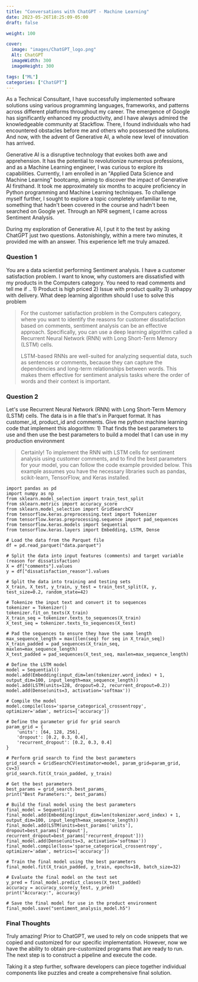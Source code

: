 ```yaml
---
title: "Conversations with ChatGPT - Machine Learning"
date: 2023-05-26T18:25:09-05:00
draft: false

weight: 100

cover:
  image: "images/ChatGPT_logo.png"
  Alt: ChatGPT
  imageWidth: 300
  imageHeight: 300

tags: ["ML"]
categories: ["ChatGPT"]
---
```


As a Technical Consultant, I have successfully implemented software solutions using various programming languages, frameworks, and patterns across different platforms throughout my career. The emergence of Google has significantly enhanced my productivity, and I have always admired the knowledgeable community at Stackflow. There, I found individuals who had encountered obstacles before me and others who possessed the solutions. And now, with the advent of Generative AI, a whole new level of innovation has arrived.

Generative AI is a disruptive technology that evokes both awe and apprehension. It has the potential to revolutionize numerous professions, and as a Machine Learning engineer, I was curious to explore its capabilities. Currently, I am enrolled in an "Applied Data Science and Machine Learning" bootcamp, aiming to discover the impact of Generative AI firsthand. It took me approximately six months to acquire proficiency in Python programming and Machine Learning techniques. To challenge myself further, I sought to explore a topic completely unfamiliar to me, something that hadn't been covered in the course and hadn't been searched on Google yet. Through an NPR segment, I came across Sentiment Analysis.

During my exploration of Generative AI, I put it to the test by asking ChatGPT just two questions. Astonishingly, within a mere two minutes, it provided me with an answer. This experience left me truly amazed.

### Question 1

You are a data scientist performing Sentiment analysis. I have a customer satisfaction problem. I want to know, why customers are dissatisfied with my products in the Computers category. You need to read comments and tell me if .. 1) Product is high priced 2) Issue with product quality 3) unhappy with delivery. What deep learning algorithm should I use to solve this problem

> For the customer satisfaction problem in the Computers category, where you want to identify the reasons for customer dissatisfaction based on comments, sentiment analysis can be an effective approach. Specifically, you can use a deep learning algorithm called a Recurrent Neural Network (RNN) with Long Short-Term Memory (LSTM) cells.
>
> LSTM-based RNNs are well-suited for analyzing sequential data, such as sentences or comments, because they can capture the dependencies and long-term relationships between words. This makes them effective for sentiment analysis tasks where the order of words and their context is important.

### Question 2

Let's use Recurrent Neural Network (RNN) with Long Short-Term Memory (LSTM) cells. The data is in a file that's in Parquet format. It has customer_id, product_id and comments. Give me python machine learning code that implement this alogorithm: 1) That finds the best parameters to use and then use the best parameters to build a model that I can use in my production environment

> Certainly! To implement the RNN with LSTM cells for sentiment analysis using customer comments, and to find the best parameters for your model, you can follow the code example provided below. This example assumes you have the necessary libraries such as pandas, scikit-learn, TensorFlow, and Keras installed.

    import pandas as pd
    import numpy as np
    from sklearn.model_selection import train_test_split
    from sklearn.metrics import accuracy_score
    from sklearn.model_selection import GridSearchCV
    from tensorflow.keras.preprocessing.text import Tokenizer
    from tensorflow.keras.preprocessing.sequence import pad_sequences
    from tensorflow.keras.models import Sequential
    from tensorflow.keras.layers import Embedding, LSTM, Dense

    # Load the data from the Parquet file
    df = pd.read_parquet("data.parquet")

    # Split the data into input features (comments) and target variable (reason for dissatisfaction)
    X = df["comments"].values
    y = df["dissatisfaction_reason"].values

    # Split the data into training and testing sets
    X_train, X_test, y_train, y_test = train_test_split(X, y, test_size=0.2, random_state=42)

    # Tokenize the input text and convert it to sequences
    tokenizer = Tokenizer()
    tokenizer.fit_on_texts(X_train)
    X_train_seq = tokenizer.texts_to_sequences(X_train)
    X_test_seq = tokenizer.texts_to_sequences(X_test)

    # Pad the sequences to ensure they have the same length
    max_sequence_length = max([len(seq) for seq in X_train_seq])
    X_train_padded = pad_sequences(X_train_seq, maxlen=max_sequence_length)
    X_test_padded = pad_sequences(X_test_seq, maxlen=max_sequence_length)

    # Define the LSTM model
    model = Sequential()
    model.add(Embedding(input_dim=len(tokenizer.word_index) + 1, output_dim=100, input_length=max_sequence_length))
    model.add(LSTM(units=128, dropout=0.2, recurrent_dropout=0.2))
    model.add(Dense(units=3, activation='softmax'))

    # Compile the model
    model.compile(loss='sparse_categorical_crossentropy', optimizer='adam', metrics=['accuracy'])

    # Define the parameter grid for grid search
    param_grid = {
        'units': [64, 128, 256],
        'dropout': [0.2, 0.3, 0.4],
        'recurrent_dropout': [0.2, 0.3, 0.4]
    }

    # Perform grid search to find the best parameters
    grid_search = GridSearchCV(estimator=model, param_grid=param_grid, cv=3)
    grid_search.fit(X_train_padded, y_train)

    # Get the best parameters
    best_params = grid_search.best_params_
    print("Best Parameters:", best_params)

    # Build the final model using the best parameters
    final_model = Sequential()
    final_model.add(Embedding(input_dim=len(tokenizer.word_index) + 1, output_dim=100, input_length=max_sequence_length))
    final_model.add(LSTM(units=best_params['units'], dropout=best_params['dropout'], recurrent_dropout=best_params['recurrent_dropout']))
    final_model.add(Dense(units=3, activation='softmax'))
    final_model.compile(loss='sparse_categorical_crossentropy', optimizer='adam', metrics=['accuracy'])

    # Train the final model using the best parameters
    final_model.fit(X_train_padded, y_train, epochs=10, batch_size=32)

    # Evaluate the final model on the test set
    y_pred = final_model.predict_classes(X_test_padded)
    accuracy = accuracy_score(y_test, y_pred)
    print("Accuracy:", accuracy)

    # Save the final model for use in the product environment
    final_model.save("sentiment_analysis_model.h5")

### Final Thoughts

Truly amazing! Prior to ChatGPT, we used to rely on code snippets that we copied and customized for our specific implementation. However, now we have the ability to obtain pre-customized programs that are ready to run. The next step is to construct a pipeline and execute the code.

Taking it a step further, software developers can piece together individual components like puzzles and create a comprehensive final solution.
